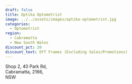 ```yaml
---
draft: false
title: Optika Optometrist
image: ../../assets/images/optika-optometrist.jpg
categories:
  - Optometrist
region:
  - Cabramatta
  - New South Wales
discount_pct: 20
discount_text: Off Frames (Excluding Sales/Promotions)
---
```

Shop 2, 40 Park Rd, \
Cabramatta, 2166, \
NSW
